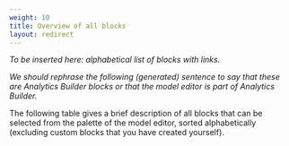 ```yaml
---
weight: 10
title: Overview of all blocks
layout: redirect
---
```


*To be inserted here: alphabetical list of blocks with links.*

*We should rephrase the following (generated) sentence to say that these are Analytics Builder blocks or that the model editor is part of Analytics Builder.*

The following table gives a brief description of all blocks that can be selected from the palette of the model editor, sorted alphabetically (excluding custom blocks that you have created yourself).
